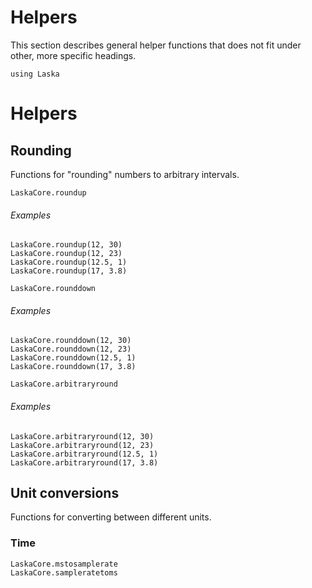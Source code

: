# Helpers

This section describes general helper functions that does not fit under other, more specific headings.


```@setup laska
using Laska
```

# Helpers

## Rounding

Functions for "rounding" numbers to arbitrary intervals.

```@docs
LaskaCore.roundup
```

###### Examples

```@repl laska
LaskaCore.roundup(12, 30)
LaskaCore.roundup(12, 23)
LaskaCore.roundup(12.5, 1)
LaskaCore.roundup(17, 3.8)
```

```@docs
LaskaCore.rounddown
```

###### Examples

```@repl laska
LaskaCore.rounddown(12, 30)
LaskaCore.rounddown(12, 23)
LaskaCore.rounddown(12.5, 1)
LaskaCore.rounddown(17, 3.8)
```

```@docs
LaskaCore.arbitraryround
```

###### Examples

```@repl laska
LaskaCore.arbitraryround(12, 30)
LaskaCore.arbitraryround(12, 23)
LaskaCore.arbitraryround(12.5, 1)
LaskaCore.arbitraryround(17, 3.8)
```

## Unit conversions

Functions for converting between different units.

### Time

```docs
LaskaCore.mstosamplerate
LaskaCore.sampleratetoms
```
